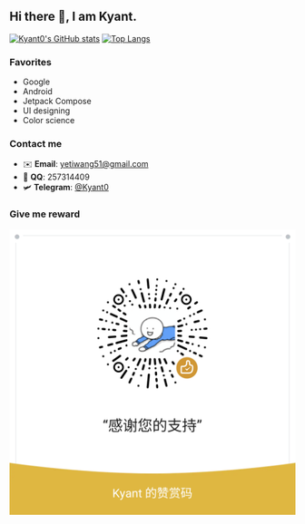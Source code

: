 ## Hi there 👋, I am Kyant.

[![Kyant0's GitHub stats](https://github-readme-stats.vercel.app/api?username=Kyant0)](https://github.com/Kyant0/github-readme-stats) 
[![Top Langs](https://github-readme-stats.vercel.app/api/top-langs/?username=Kyant0&layout=compact)](https://github.com/Kyant0/github-readme-stats) 

### Favorites

- Google
- Android
- Jetpack Compose
- UI designing
- Color science

### Contact me

- ✉️ **Email**: yetiwang51@gmail.com
- 🐧 **QQ**: 257314409
- 🛩️ **Telegram**: [@Kyant0](https://t.me/Kyant0)

### Give me reward

![WeChat Reward QR code](mm_reward_qrcode_1676621271797.png)
